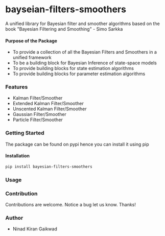 # bayseian-filters-smoothers
A unified library for Bayesian filter and smoother algorithms based on the book "Bayesian Filtering and Smoothing" - Simo Sarkka

#### Purpose of the Package
+ To provide a collection of all the Bayesian Filters and Smoothers in a unified framework
+ To be a building block for Bayesian Inference of state-space models
+ To provide building blocks for state estimation algorithms
+ To provide building blocks for parameter estimation algorithms


### Features
+ Kalman Filter/Smoother
+ Extended Kalman Filter/Smoother
+ Unscented Kalman Filter/Smoother
+ Gaussian Filter/Smoother
+ Particle Filter/Smoother


### Getting Started
The package can be found on pypi hence you can install it using pip

#### Installation
```bash
pip install bayesian-filters-smoothers
```


### Usage




### Contribution
Contributions are welcome.
Notice a bug let us know. Thanks!


### Author
+ Ninad Kiran Gaikwad


